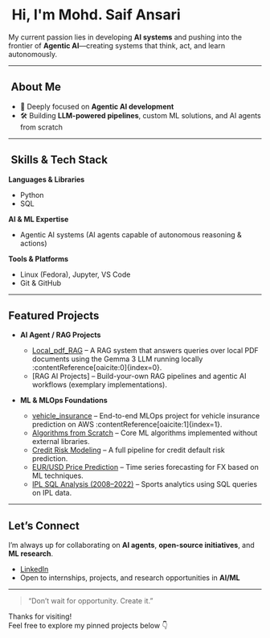 # ​ Hi, I'm Mohd. Saif Ansari  

My current passion lies in developing **AI systems** and pushing into the frontier of **Agentic AI**—creating systems that think, act, and learn autonomously.

---

## ​ About Me  
- 🤖 Deeply focused on **Agentic AI development**  
- 🛠️ Building **LLM-powered pipelines**, custom ML solutions, and AI agents from scratch

---

## ​ Skills & Tech Stack  

**Languages & Libraries**  
- Python
- SQL  

**AI & ML Expertise**  
- Agentic AI systems (AI agents capable of autonomous reasoning & actions)  

**Tools & Platforms**  
- Linux (Fedora), Jupyter, VS Code
- Git & GitHub

---

##  Featured Projects  

- **AI Agent / RAG Projects**  
  - [Local_pdf_RAG](https://github.com/Saifansari-ai/Local_pdf_RAG) – A RAG system that answers queries over local PDF documents using the Gemma 3 LLM running locally :contentReference[oaicite:0]{index=0}.  
  - [RAG AI Projects] – Build-your-own RAG pipelines and agentic AI workflows (exemplary implementations).

- **ML & MLOps Foundations**  
  - [vehicle_insurance](https://github.com/Saifansari-ai/vehicle_insurance) – End-to-end MLOps project for vehicle insurance prediction on AWS :contentReference[oaicite:1]{index=1}.  
  - [Algorithms from Scratch](https://github.com/Saifansari-ai/algo_from_scratch) – Core ML algorithms implemented without external libraries.  
  - [Credit Risk Modeling](https://github.com/Saifansari-ai/Credit_risk_modeling) – A full pipeline for credit default risk prediction.  
  - [EUR/USD Price Prediction](https://github.com/Saifansari-ai/eurousd_price_predictor) – Time series forecasting for FX based on ML techniques.  
  - [IPL SQL Analysis (2008–2022)](https://github.com/Saifansari-ai/ipl_2008_2022_sql) – Sports analytics using SQL queries on IPL data.

---

##  Let’s Connect  

I’m always up for collaborating on **AI agents**, **open-source initiatives**, and **ML research**.

-  [LinkedIn](https://www.linkedin.com/in/saif-ansari-a976622b3)  
-  Open to internships, projects, and research opportunities in **AI/ML**

---

>  “Don’t wait for opportunity. Create it.”

Thanks for visiting!  
Feel free to explore my pinned projects below 👇
